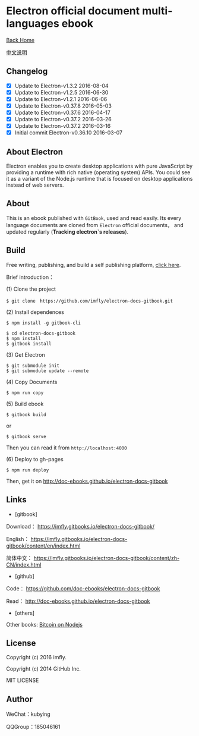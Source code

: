 # Electron official document multi-languages ebook

[Back Home](http://ebookchain.org)

[中文说明](./README_zh-CN.md)

## Changelog

- [x] Update to Electron-v1.3.2 2016-08-04
- [x] Update to Electron-v1.2.5 2016-06-30
- [x] Update to Electron-v1.2.1 2016-06-06
- [x] Update to Electron-v0.37.8 2016-05-03
- [x] Update to Electron-v0.37.6 2016-04-17
- [x] Update to Electron-v0.37.2 2016-03-26
- [x] Update to Electron-v0.37.2 2016-03-16
- [x] Initial commit Electron-v0.36.10 2016-03-07

## About Electron

Electron enables you to create desktop applications with pure JavaScript by providing a runtime with rich native (operating system) APIs. You could see it as a variant of the Node.js runtime that is focused on desktop applications instead of web servers.

## About

This is an ebook published with `GitBook`, used and read easily. Its every language documents are cloned from `Electron` official documents， and updated regularly (**Tracking electron`s releases**).

## Build

Free writing, publishing, and build a self publishing platform, [click here][self-publishing].

Brief introduction：

(1) Clone the project

```
$ git clone　https://github.com/imfly/electron-docs-gitbook.git
```

(2) Install dependences

```
$ npm install -g gitbook-cli

$ cd electron-docs-gitbook
$ npm install
$ gitbook install
```

(3) Get Electron

```
$ git submodule init
$ git submodule update --remote
```

(4) Copy Documents

```
$ npm run copy
```

(5) Build ebook

```
$ gitbook build
```

or

```
$ gitbook serve
```

Then you can read it from `http://localhost:4000`

(6) Deploy to gh-pages

```
$ npm run deploy
```

Then, get it on http://doc-ebooks.github.io/electron-docs-gitbook

## Links

* [gitbook]

Download： https://imfly.gitbooks.io/electron-docs-gitbook/

English： https://imfly.gitbooks.io/electron-docs-gitbook/content/en/index.html

简体中文： https://imfly.gitbooks.io/electron-docs-gitbook/content/zh-CN/index.html

* [github]

Code： https://github.com/doc-ebooks/electron-docs-gitbook

Read： http://doc-ebooks.github.io/electron-docs-gitbook

* [others]

Other books: [Bitcoin on Nodejs](http://bitcoin-on-nodejs.ebookchain.org)

## License

Copyright (c) 2016 imfly.

Copyright (c) 2014 GitHub Inc.

MIT LICENSE

## Author

WeChat：kubying

QQGroup：185046161

[self-publishing]: https://github.com/imfly/how-to-create-self-publishing-platform
